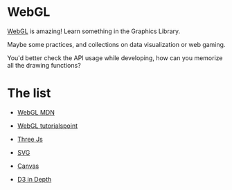 # WebGL 

[WebGL](https://developer.mozilla.org/en-US/docs/Web/API/WebGL_API/Tutorial) is amazing! Learn something in the Graphics Library.

Maybe some practices, and collections on data visualization or web gaming.

You'd better check the API usage while developing, how can you memorize all the drawing functions?

# The list

- [WebGL MDN](https://developer.mozilla.org/en-US/docs/Web/API/WebGL_API/Tutorial/Getting_started_with_WebGL)

- [WebGL tutorialspoint](webgl-tutorialspoint/README.md)

- [Three Js](three/README.md)

- [SVG](svg/README.md)

- [Canvas](https://akatquas.github.io/view/canvasDemos/index.html)

- [D3 in Depth](https://d3indepth.com/)